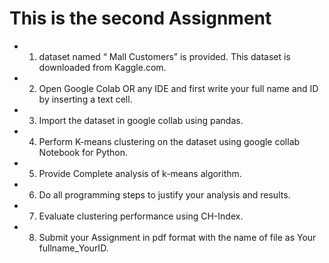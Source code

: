 # This is the second Assignment
- 1. dataset named “ Mall Customers” is provided. This dataset is downloaded from Kaggle.com.
- 2. Open Google Colab OR any IDE and first write your full name and ID by inserting a text cell.
- 3. Import the dataset in google collab using pandas. 
- 4. Perform K-means clustering on the dataset using google collab Notebook for Python.
- 5. Provide Complete analysis of k-means algorithm. 
- 6. Do all programming steps to justify your analysis and results.
- 7. Evaluate clustering performance using CH-Index.
- 8. Submit your Assignment in pdf format with the name of file as Your fullname_YourID.
